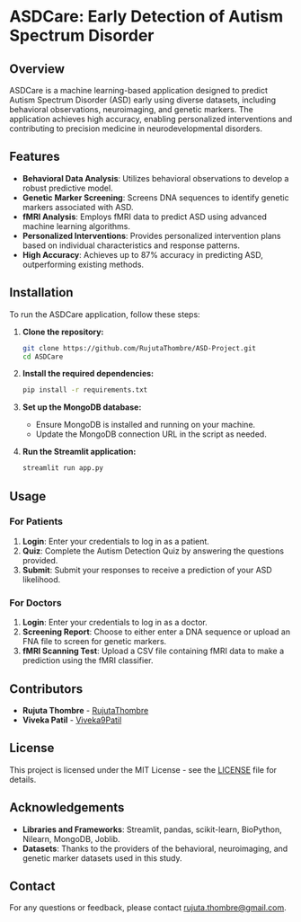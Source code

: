 # ASDCare: Early Detection of Autism Spectrum Disorder

## Overview

ASDCare is a machine learning-based application designed to predict Autism Spectrum Disorder (ASD) early using diverse datasets, including behavioral observations, neuroimaging, and genetic markers. The application achieves high accuracy, enabling personalized interventions and contributing to precision medicine in neurodevelopmental disorders.

## Features

- **Behavioral Data Analysis**: Utilizes behavioral observations to develop a robust predictive model.
- **Genetic Marker Screening**: Screens DNA sequences to identify genetic markers associated with ASD.
- **fMRI Analysis**: Employs fMRI data to predict ASD using advanced machine learning algorithms.
- **Personalized Interventions**: Provides personalized intervention plans based on individual characteristics and response patterns.
- **High Accuracy**: Achieves up to 87% accuracy in predicting ASD, outperforming existing methods.

## Installation

To run the ASDCare application, follow these steps:

1. **Clone the repository:**
    ```bash
    git clone https://github.com/RujutaThombre/ASD-Project.git
    cd ASDCare
    ```

2. **Install the required dependencies:**
    ```bash
    pip install -r requirements.txt
    ```

3. **Set up the MongoDB database:**
    - Ensure MongoDB is installed and running on your machine.
    - Update the MongoDB connection URL in the script as needed.

4. **Run the Streamlit application:**
    ```bash
    streamlit run app.py
    ```

## Usage

### For Patients

1. **Login**: Enter your credentials to log in as a patient.
2. **Quiz**: Complete the Autism Detection Quiz by answering the questions provided.
3. **Submit**: Submit your responses to receive a prediction of your ASD likelihood.

### For Doctors

1. **Login**: Enter your credentials to log in as a doctor.
2. **Screening Report**: Choose to either enter a DNA sequence or upload an FNA file to screen for genetic markers.
3. **fMRI Scanning Test**: Upload a CSV file containing fMRI data to make a prediction using the fMRI classifier.

## Contributors

- **Rujuta Thombre** - [RujutaThombre](https://github.com/RujutaThombre)
- **Viveka Patil** - [Viveka9Patil](https://github.com/Viveka9Patil)

## License

This project is licensed under the MIT License - see the [LICENSE](LICENSE) file for details.

## Acknowledgements

- **Libraries and Frameworks**: Streamlit, pandas, scikit-learn, BioPython, Nilearn, MongoDB, Joblib.
- **Datasets**: Thanks to the providers of the behavioral, neuroimaging, and genetic marker datasets used in this study.

## Contact

For any questions or feedback, please contact [rujuta.thombre@gmail.com](mailto:rujuta.thombre@gmail.com).

